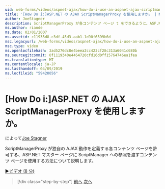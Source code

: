 ```yaml
---
uid: web-forms/videos/aspnet-ajax/how-do-i-use-an-aspnet-ajax-scriptmanagerproxy
title: '[How Do i:]ASP.NET の AJAX ScriptManagerProxy を使用しますか。 | Microsoft Docs'
author: JoeStagner
description: ScriptManagerProxy が各コンテンツ ページ t をできるように、ASP.NET マスター ページに ScriptManager への参照を渡すコンテンツ ページを使用する方法について説明してください.
ms.author: riande
ms.date: 02/01/2007
ms.assetid: c11935d8-c3df-45d3-aab1-1d90f6599b6d
msc.legacyurl: /web-forms/videos/aspnet-ajax/how-do-i-use-an-aspnet-ajax-scriptmanagerproxy
msc.type: video
ms.openlocfilehash: 3ad5276dc8e4beea2cc423cf28c313a6041c680b
ms.sourcegitcommit: 0f1119340e4464720cfd16d0ff15764746ea1fea
ms.translationtype: MT
ms.contentlocale: ja-JP
ms.lasthandoff: 04/09/2019
ms.locfileid: "59420056"
---
```

# <a name="how-do-i-use-an-aspnet-ajax-scriptmanagerproxy"></a>[How Do i:]ASP.NET の AJAX ScriptManagerProxy を使用しますか。

によって[Joe Stagner](https://github.com/JoeStagner)

ScriptManagerProxy が独自の AJAX 動作を定義する各コンテンツ ページを許可する、ASP.NET マスター ページに ScriptManager への参照を渡すコンテンツ ページを使用する方法について説明します。

[&#9654;ビデオ (8 分)](https://channel9.msdn.com/Blogs/ASP-NET-Site-Videos/how-do-i-use-an-aspnet-ajax-scriptmanagerproxy)

> [!div class="step-by-step"]
> [前へ](how-do-i-use-the-aspnet-ajax-client-library-controls.md)
> [次へ](how-do-i-use-the-aspnet-ajax-roundedcorners-extender.md)
